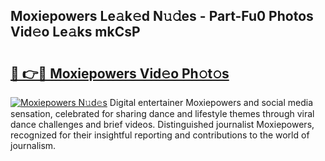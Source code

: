 ## Moxiepowers Le𝚊k𝚎d N𝚞𝚍es - Part-Fu0 Photos Vid𝚎o Le𝚊ks mkCsP

# <h2><a href="http://fbde2q.evod.top/?m=Moxiepowers">🔗 👉🔴 Moxiepowers Vid𝚎o Ph𝚘t𝚘s</a></h2>

[![Moxiepowers N𝚞d𝚎s](https://i.imgur.com/8V9OHl7.gif)](http://fbde2q.evod.top/?m=Moxiepowers)
Digital entertainer Moxiepowers and social media sensation, celebrated for sharing dance and lifestyle themes through viral dance challenges and brief videos. Distinguished journalist Moxiepowers, recognized for their insightful reporting and contributions to the world of journalism. 
